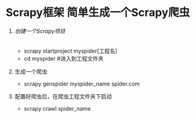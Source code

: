 # Scrapy框架 简单生成一个Scrapy爬虫

1. ###### 创建一个Scrapy项目

   - scrapy startproject myspider[工程名]
   - cd myspider    #进入到工程文件夹 

2. 生成一个爬虫

   - scrapy genspider myspider_name spider.com

3. 配置好爬虫后，在爬虫工程文件夹下启动

   - scrapy crawl spider_name